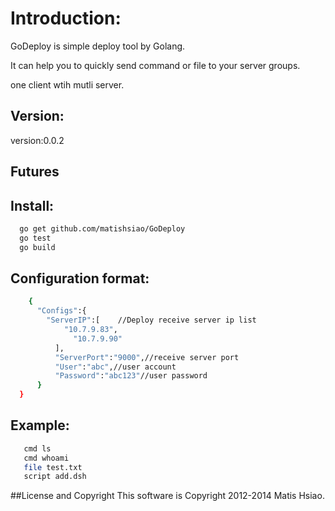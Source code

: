 # Introduction:
  GoDeploy is simple deploy tool by Golang.
  
  It can help you to quickly send command or file to your server groups.
  
  one client wtih mutli server.
  
## Version:

version:0.0.2

## Futures

  
  
## Install:
```sh
  go get github.com/matishsiao/GoDeploy
  go test
  go build
```

## Configuration format:
```sh
    {
	  "Configs":{
	  	"ServerIP":[	//Deploy receive server ip list		
  			"10.7.9.83",
			  "10.7.9.90"
		  ],
		  "ServerPort":"9000",//receive server port
		  "User":"abc",//user account
		  "Password":"abc123"//user password
	  }
  }
```

## Example:
```sh   
   cmd ls
   cmd whoami
   file test.txt
   script add.dsh
```

##License and Copyright
This software is Copyright 2012-2014 Matis Hsiao.
